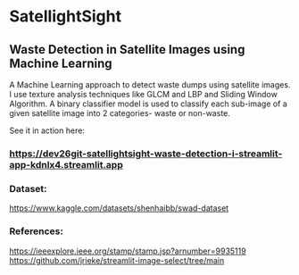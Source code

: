 # SatellightSight
## Waste Detection in Satellite Images using Machine Learning

A Machine Learning approach to detect waste dumps using satellite images.
I use texture analysis techniques like GLCM and LBP and Sliding Window Algorithm.
A binary classifier model is used to classify each sub-image of a given satellite image into 2 categories- waste or non-waste.

See it in action here:
### **https://dev26git-satellightsight-waste-detection-i-streamlit-app-kdnlx4.streamlit.app**



### Dataset:
https://www.kaggle.com/datasets/shenhaibb/swad-dataset


### References:
https://ieeexplore.ieee.org/stamp/stamp.jsp?arnumber=9935119
https://github.com/jrieke/streamlit-image-select/tree/main